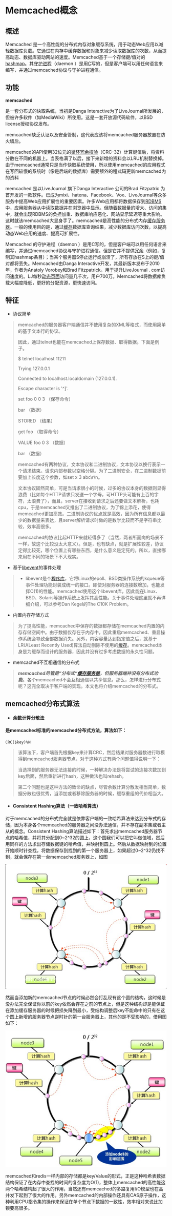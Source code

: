 # Memcached概念

## 概述

Memcached 是一个高性能的分布式内存对象缓存系统，用于动态Web应用以减轻数据库负载。它通过在内存中缓存数据和对象来减少读取数据库的次数，从而提高动态、数据库驱动网站的速度。Memcached基于一个存储键/值对的[hashmap](https://baike.baidu.com/item/hashmap/1167707)。其[守护进程](https://baike.baidu.com/item/守护进程/966835)（daemon ）是用[C](https://baike.baidu.com/item/C/7252092)写的，但是客户端可以用任何语言来编写，并通过memcached协议与守护进程通信。

## 功能

**memcached**

是一套分布式的快取系统，当初是Danga Interactive为了LiveJournal所发展的，但被许多软件（如MediaWiki）所使用。这是一套开放源代码软件，以BSD license授权协议发布。

memcached缺乏认证以及安全管制，这代表应该将memcached服务器放置在防火墙后。

memcached的API使用32位元的[循环冗余校验](https://baike.baidu.com/item/循环冗余校验)（CRC-32）计算键值后，将资料分散在不同的机器上。当表格满了以后，接下来新增的资料会以LRU机制替换掉。由于memcached通常只是当作快取系统使用，所以使用memcached的应用程式在写回较慢的系统时（像是后端的数据库）需要额外的程式码更新memcached内的资料

memcached 是以LiveJournal 旗下Danga Interactive 公司的Brad Fitzpatric 为首开发的一款软件。已成为mixi、hatena、Facebook、Vox、LiveJournal等众多服务中提高Web应用扩展性的重要因素。许多Web应用都将数据保存到[RDBMS](https://baike.baidu.com/item/RDBMS)中，应用服务器从中读取数据并在浏览器中显示。但随着数据量的增大、访问的集中，就会出现RDBMS的负担加重、数据库响应恶化、网站显示延迟等重大影响。这时就该memcached大显身手了。memcached是高性能的分布式内存[缓存服务器](https://baike.baidu.com/item/缓存服务器)。一般的使用目的是，通过[缓存](https://baike.baidu.com/item/缓存)数据库查询结果，减少数据库访问次数，以提高动态Web应用的速度、提高可扩展性。

Memcached 的守护进程（daemon ）是用C写的，但是客户端可以用任何语言来编写，并通过memcached协议与守护进程通信。但是它并不提供[冗余](https://baike.baidu.com/item/冗余)（例如，复制其hashmap条目）；当某个服务器S停止运行或崩溃了，所有存放在S上的键/值对都将丢失。Memcached由Danga Interactive开发，其最新版本发布于2010年，作者为Anatoly Vorobey和Brad Fitzpatrick。用于提升LiveJournal . com访问速度的。LJ每秒[动态页面](https://baike.baidu.com/item/动态页面)访问量几千次，用户700万。Memcached将数据库负载大幅度降低，更好的分配资源，更快速访问。

## 特征

* 协议简单

> memcached的服务器客户端通信并不使用复杂的XML等格式，而使用简单的基于文本行的协议。
>
> 因此，通过telnet也能在memcached上保存数据、取得数据。下面是例子。
>
> $ telnet localhost 11211
>
> Trying 127.0.0.1
>
> Connected to localhost.localdomain \(127.0.0.1\).
>
> Escape character is '^\]'.
>
> set foo 0 0 3 （保存命令）
>
> bar （数据）
>
> STORED （结果）
>
> get foo （取得命令）
>
> VALUE foo 0 3 （数据）
>
> bar （数据）
>
> memcached有两种协议，文本协议和二进制协议，文本协议以换行表示一个请求结束。请求内部参数以空格分隔。为了二进制安全，在二进制数据前要加上长度这个参数，如set x 3 abc\r\n。
>
> 文本协议固然简单，可是当请求很小的时候，过多的协议本身的数据则显得浪费（比如每个HTTP请求只发送一个字母，可HTTP头可能有上百的字符，太浪费了），而且，server在接收到请求之后还要做文本解析，也耗cpu，于是memcached又推出了二进制协议，为了锦上添花，使得memcached更加高效。二进制协议的优点就是高效，因为所有信息都以最少的数据量来表达，且server解析请求时做的是数学比较而不是字符串比较，效率高很多。
>
> memcached的协议比起HTTP来就轻得多了（当然，两者所面向的场景不一样，故这个比较没太大意义）。但是，也有缺点，就是扩展性较差，协议定得比较死，哪个位置上有哪些东西，是什么意义是定死的。所以，直接哪来用在不同的场景下不大现实。

* 基于[libevent](https://baike.baidu.com/item/libevent)的事件处理

> * libevent是个[程序库](https://baike.baidu.com/item/程序库)，它将Linux的epoll、BSD类操作系统的kqueue等事件处理功能封装成统一的接口。即使对服务器的连接数增加，也能发挥O\(1\)的性能。memcached使用这个libevent库，因此能在Linux、BSD、Solaris等操作系统上发挥其高性能。关于事件处理这里就不再详细介绍，可以参考Dan Kegel的The C10K Problem。

* 内置内存存储方式

> 为了提高性能，memcached中保存的数据都存储在memcached内置的内存存储空间中。由于数据仅存在于内存中，因此重启memcached、重启操作系统会导致全部数据消失。另外，内容容量达到指定值之后，就基于LRU\(Least Recently Used\)算法自动删除不使用的[缓存](https://baike.baidu.com/item/缓存)。memcached本身是为缓存而设计的服务器，因此并没有过多考虑数据的永久性问题。

* memcached不互相通信的分布式

> _**memcached尽管是“分布式“**_[_**缓存服务器**_](https://baike.baidu.com/item/缓存服务器)_**，但服务器端并没有分布式功能**_。各个memcached不会互相通信以共享信息。那么，怎样进行分布式呢？这完全取决于客户端的实现。本文也将介绍memcached的分布式。

## memcached分布式算法

* #### 余数计算分散法

#### 是memcached标准的memcached分布式方法，算法如下：

```
CRC($key)%N
```

> 该算法下，客户端首先根据key来计算CRC，然后结果对服务器数进行取模得到memcached服务器节点，对于这种方式有两个问题值得说明一下：
>
> 当选择到的服务器无法连接的时候，一种解决办法是将尝试的连接次数加到key后面，然后重新进行hash，这种做法也叫rehash。
>
> 第二个问题也是这种方法的致命的缺点，尽管余数计算分散发相当简单，数据分散也很优秀，当添加或者移除服务器的时候，缓存重组的代价相当大。

* #### Consistent Hashing算法（一致哈希算法）

对于memcached的分布式完全就是依靠客户端的一致哈希算法来达到分布式的存储，因为本身各个memcached的服务器之间没办法通信，并不存在副本集或者主从的概念。Consistent Hashing算法描述如下：首先求出memcached服务器节点的哈希值，并将其分配到0~2^32的圆上，这个圆我们可以把它叫做值域，然后用同样的方法求出存储数据键的哈希值，并映射到圆上。然后从数据映射到的位置开始顺时针查找，将数据保存到找到的第一个服务器上，如果超过0~2^32仍找不到，就会保存在第一台memcached服务器上，如图

![](/assets/import-memcached-01.png)

然而当添加新的memcached节点的时候必然会打乱现有这个圆的结构，这时候是没办法完全保证你以前的key依然会存在之前的节点上，但是这种结构却是能保证在添加缓存服务器的时候把损失降到最小，受结构调整后key不能命中的只有在这个圆上新增的服务器节点逆时针的第一台服务器上，其他的是不受影响的，借用图如下：

![](/assets/import-memcached-02.png)

memcached和redis一样内部的存储都是key/Value的形式，正是这种哈希表数据结构保证了在内存中查找的时间的复杂度为O\(1\)，整体上memcached的高性能这两个哈希结构起了很大的作用，当然还有memcached的多路复用I/O模型也在高并发下起到了很大的作用。另外memcached的内部操作还具有CAS原子操作，这种利用CPU指令集的操作来保证在单个节点下数据的一致性，效率相对来说比加锁要高很多。







